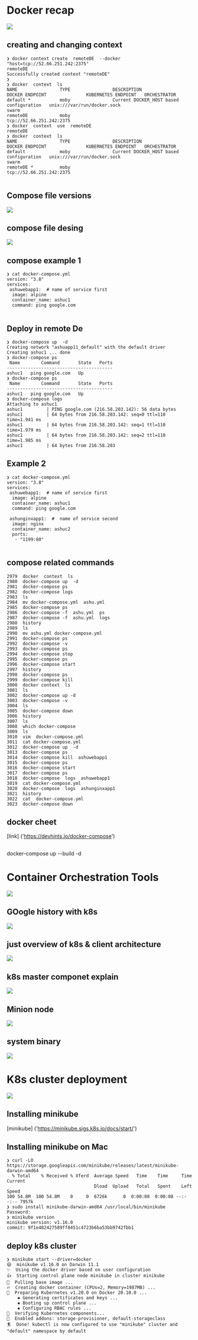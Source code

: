 # Docker recap 

<img src="contrecap.png">

## creating and changing context 

```
❯ docker context create  remoteDE  --docker "host=tcp://52.66.251.242:2375"
remoteDE
Successfully created context "remoteDE"
❯ 
❯ docker  context  ls
NAME                TYPE                DESCRIPTION                               DOCKER ENDPOINT               KUBERNETES ENDPOINT   ORCHESTRATOR
default *           moby                Current DOCKER_HOST based configuration   unix:///var/run/docker.sock                         swarm
remoteDE            moby                                                          tcp://52.66.251.242:2375                            
❯ docker  context  use  remoteDE
remoteDE
❯ docker  context  ls
NAME                TYPE                DESCRIPTION                               DOCKER ENDPOINT               KUBERNETES ENDPOINT   ORCHESTRATOR
default             moby                Current DOCKER_HOST based configuration   unix:///var/run/docker.sock                         swarm
remoteDE *          moby                                                          tcp://52.66.251.242:2375                            


```

## Compose file versions

<img src="compose.png">

## compose file desing 

<img src="file.png">

## compose example 1 

```
❯ cat docker-compose.yml
version: "3.8"
services:
 ashuwebapp1:  # name of service first 
  image: alpine
  container_name: ashuc1
  command: ping google.com
  
```

## Deploy in remote De 

```
❯ docker-compose up  -d
Creating network "ashuapp11_default" with the default driver
Creating ashuc1 ... done
❯ docker-compose ps
 Name        Command       State   Ports
----------------------------------------
ashuc1   ping google.com   Up           
❯ docker-compose ps
 Name        Command       State   Ports
----------------------------------------
ashuc1   ping google.com   Up           
❯ docker-compose logs
Attaching to ashuc1
ashuc1         | PING google.com (216.58.203.142): 56 data bytes
ashuc1         | 64 bytes from 216.58.203.142: seq=0 ttl=110 time=1.941 ms
ashuc1         | 64 bytes from 216.58.203.142: seq=1 ttl=110 time=1.979 ms
ashuc1         | 64 bytes from 216.58.203.142: seq=2 ttl=110 time=1.985 ms
ashuc1         | 64 bytes from 216.58.203

```


## Example 2 

```
❯ cat docker-compose.yml
version: "3.8"
services:
 ashuwebapp1:  # name of service first 
  image: alpine
  container_name: ashuc1
  command: ping google.com

 ashunginxapp1:  #  name of service second 
  image: nginx
  container_name: ashuc2
  ports:
   - "1199:80"
   
 ```
 
 ## compose related commands
 
 ```
 2979  docker  context  ls
 2980  docker-compose up  -d 
 2981  docker-compose ps
 2982  docker-compose logs 
 2983  ls
 2984  mv docker-compose.yml  ashu.yml
 2985  docker-compose ps
 2986  docker-compose -f  ashu.yml  ps 
 2987  docker-compose -f  ashu.yml  logs
 2988  history
 2989  ls
 2990  mv ashu.yml docker-compose.yml
 2991  docker-compose ps
 2992  docker-compose -v
 2993  docker-compose ps
 2994  docker-compose stop 
 2995  docker-compose ps
 2996  docker-compose start
 2997  history
 2998  docker-compose ps
 2999  docker-compose kill
 3000  docker context  ls
 3001  ls
 3002  docker-compose up -d
 3003  docker-compose -v
 3004  ls
 3005  docker-compose down 
 3006  history
 3007  ls
 3008  which docker-compose 
 3009  ls
 3010  vim  docker-compose.yml
 3011  cat docker-compose.yml
 3012  docker-compose up  -d
 3013  docker-compose ps
 3014  docker-compose kill  ashuwebapp1
 3015  docker-compose ps
 3016  docker-compose start
 3017  docker-compose ps
 3018  docker-compose  logs  ashuwebapp1
 3019  cat docker-compose.yml
 3020  docker-compose  logs  ashunginxapp1
 3021  history
 3022  cat  docker-compose.yml
 3023  docker-compose down
 
 ```
 
 ## docker cheet 
 
 [link] ('https://devhints.io/docker-compose')
 
 ## 
 
 docker-compose up --build  -d
 
 
# Container Orchestration Tools 

<img src="orch.png">

## GOogle history with k8s

<img src="k8shit.png">

## just overview of k8s & client architecture 

<img src="k8sL1.png">

## k8s master componet explain 

<img src="mastercomp.png">

## Minion node 

<img src="minion.png">

## system binary 

<img src="bin.png">

# K8s cluster deployment 

<img src="minikube.png">

## Installing minikube 

[minikube] ('https://minikube.sigs.k8s.io/docs/start/')

## Installing minikube on Mac 

```
❯ curl -LO https://storage.googleapis.com/minikube/releases/latest/minikube-darwin-amd64
  % Total    % Received % Xferd  Average Speed   Time    Time     Time  Current
                                 Dload  Upload   Total   Spent    Left  Speed
100 54.8M  100 54.8M    0     0  6726k      0  0:00:08  0:00:08 --:--:-- 7957k
❯ sudo install minikube-darwin-amd64 /usr/local/bin/minikube
Password:
❯ minikube version
minikube version: v1.16.0
commit: 9f1e482427589ff8451c4723b6ba53bb9742fbb1

```

## deploy k8s cluster

```
❯ minikube start --driver=docker
😄  minikube v1.16.0 on Darwin 11.1
✨  Using the docker driver based on user configuration
👍  Starting control plane node minikube in cluster minikube
🚜  Pulling base image ...
🔥  Creating docker container (CPUs=2, Memory=1987MB) ...
🐳  Preparing Kubernetes v1.20.0 on Docker 20.10.0 ...
    ▪ Generating certificates and keys ...
    ▪ Booting up control plane ...
    ▪ Configuring RBAC rules ...
🔎  Verifying Kubernetes components...
🌟  Enabled addons: storage-provisioner, default-storageclass
🏄  Done! kubectl is now configured to use "minikube" cluster and "default" namespace by default

```
